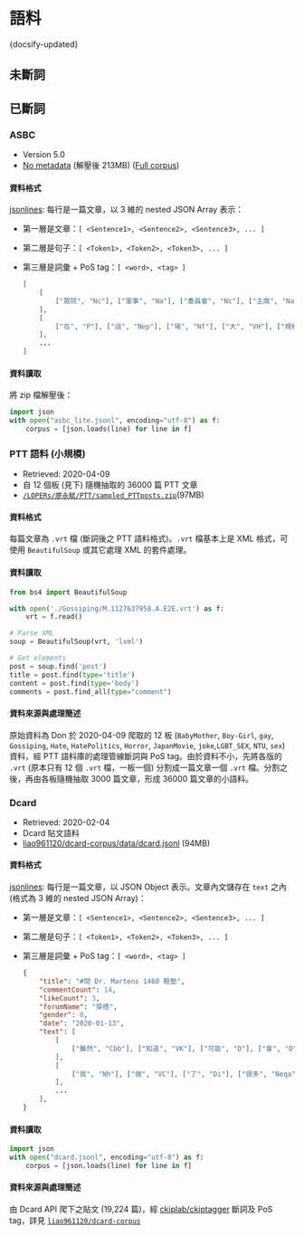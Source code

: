 語料
==============================

{docsify-updated}


未斷詞
------------------------------


已斷詞
------------------------------


### ASBC

- Version 5.0
- [No metadata](https://drive.google.com/file/d/1rPj_cLwAwnIMZvHSA9ejCgQHJPev6SRQ) (解壓後 213MB)
([Full corpus](https://drive.google.com/file/d/1yIdtvMu8vMpwhgTl9zRTL1Dj8feKEv-G)) 

#### 資料格式

[jsonlines](http://jsonlines.org): 每行是一篇文章，以 3 維的 nested JSON Array 表示：

- 第一層是文章：`[ <Sentence1>, <Sentence2>, <Sentence3>, ... ]`
- 第二層是句子：`[ <Token1>, <Token2>, <Token3>, ... ]`
- 第三層是詞彙 + PoS tag：`[ <word>, <tag> ]` 

	```json
	[
		[
			["眾院", "Nc"], ["軍事", "Na"], ["委員會", "Nc"], ["主席", "Na"], ["亞斯平", "Nb"], ["說", "VE"], ["，", "COMMACATEGORY"]
		], 
		[
			["在", "P"], ["這", "Nep"], ["場", "Nf"], ["大", "VH"], ["規模", "Na"], ["空中", "Nc"], ["攻擊", "Nv"], ["行動", "Na"], ["中", "Ng"], ["，", "COMMACATEGORY"]
		], 
		...
	]
	```
	
#### 資料讀取

將 zip 檔解壓後：
```python
import json
with open("asbc_lite.jsonl", encoding="utf-8") as f:
	corpus = [json.loads(line) for line in f]
```


### PTT 語料 (小規模)

- Retrieved: 2020-04-09
- 自 12 個板 (見下) 隨機抽取的 36000 篇 PTT 文章
- [`/LOPERs/廖永賦/PTT/sampled_PTTposts.zip`](https://drive.google.com/file/d/1iCkEOdIL02yAiY1DVOHj5fLHqaOoODzI)(97MB)


#### 資料格式

每篇文章為 `.vrt` 檔 (斷詞後之 PTT 語料格式)。`.vrt` 檔基本上是 XML 格式，可使用 `BeautifulSoup` 或其它處理 XML 的套件處理。


#### 資料讀取

```python
from bs4 import BeautifulSoup

with open('./Gossiping/M.1127637958.A.E2E.vrt') as f:
	vrt = f.read()

# Parse XML
soup = BeautifulSoup(vrt, 'lxml')

# Get elements
post = soup.find('post')
title = post.find(type='title')
content = post.find(type='body')
comments = post.find_all(type="comment")
```


#### 資料來源與處理簡述

原始資料為 Don 於 2020-04-09 爬取的 12 板 (`BabyMother`, `Boy-Girl`, `gay`, `Gossiping`, `Hate`, `HatePolitics`, `Horror`, `JapanMovie`, `joke`,`LGBT_SEX`, `NTU`, `sex`) 資料，經 PTT 語料庫的處理管線斷詞與 PoS tag。由於資料不小，先將各版的 `.vrt` (原本只有 12 個 `.vrt` 檔，一板一個) 分割成一篇文章一個 `.vrt` 檔。分割之後，再由各板隨機抽取 3000 篇文章，形成 36000 篇文章的小語料。




### Dcard

- Retrieved: 2020-02-04
- Dcard 貼文語料
- [liao961120/dcard-corpus/data/dcard.jsonl](https://github.com/liao961120/dcard-corpus/tree/master/data/dcard.jsonl) (94MB)


#### 資料格式

[jsonlines](http://jsonlines.org): 每行是一篇文章，以 JSON Object 表示。文章內文儲存在 `text` 之內 (格式為 3 維的 nested JSON Array)：

- 第一層是文章：`[ <Sentence1>, <Sentence2>, <Sentence3>, ... ]`
- 第二層是句子：`[ <Token1>, <Token2>, <Token3>, ... ]`
- 第三層是詞彙 + PoS tag：`[ <word>, <tag> ]` 

	```json
	{
		"title": "#問 Dr. Martens 1460 鞋墊", 
		"commentCount": 14, 
		"likeCount": 3, 
		"forumName": "穿搭", 
		"gender": 0, 
		"date": "2020-01-13",
		"text": [
			[
				["雖然", "Cbb"], ["知道", "VK"], ["可能", "D"], ["會", "D"], ["被", "P"], ...
			],
			[
				["我", "Nh"], ["做", "VC"], ["了", "Di"], ["很多", "Neqa"], ["功課", "Na"], ...
			],
			...
		],
	}
	```

#### 資料讀取

```python
import json
with open("dcard.jsonl", encoding="utf-8") as f:
	corpus = [json.loads(line) for line in f]
```


#### 資料來源與處理簡述

由 Dcard API 爬下之貼文 (19,224 篇)，經 [ckiplab/ckiptagger](https://github.com/ckiplab/ckiptagger) 斷詞及 PoS tag，詳見 [`liao961120/dcard-corpus`](https://github.com/liao961120/dcard-corpus)